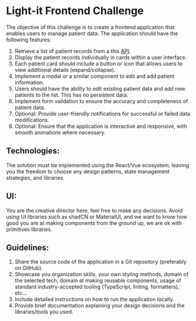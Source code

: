 # Light-it Frontend Challenge

The objective of this challenge is to create a frontend application that enables users to manage patient data. The application should have the following features:
1. Retrieve a list of patient records from a this [API](https://63bedcf7f5cfc0949b634fc8.mockapi.io/users).
2. Display the patient records individually in cards within a user interface.
3. Each patient card should include a button or icon that allows users to view additional details (expand/collapse).
4. Implement a modal or a similar component to edit and add patient information.
5. Users should have the ability to edit existing patient data and add new patients to the list.  This has no persistent data.
6. Implement form validation to ensure the accuracy and completeness of patient data.
7. Optional: Provide user-friendly notifications for successful or failed data modifications.
8. Optional: Ensure that the application is interactive and responsive, with smooth animations where necessary.

## Technologies:
The solution must be implemented using the React/Vue ecosystem, leaving you the freedom to choose any design patterns, state management strategies, and libraries.

## UI:
You are the creative director here, feel free to make any decisions.
Avoid using UI libraries such as shadCN or MaterialUI, and we want to know how good you are at making components from the ground up, we are ok with primitives libraries.

## Guidelines:
1. Share the source code of the application in a Git repository (preferably on GitHub).
2. Showcase you organization skills, your own styling methods, domain of the selected tech, domain at making reusable components, usage of standard industry-accepted tooling (TypeScript, linting, formatters), etc...
3. Include detailed instructions on how to run the application locally.
4. Provide brief documentation explaining your design decisions and the libraries/tools you used.